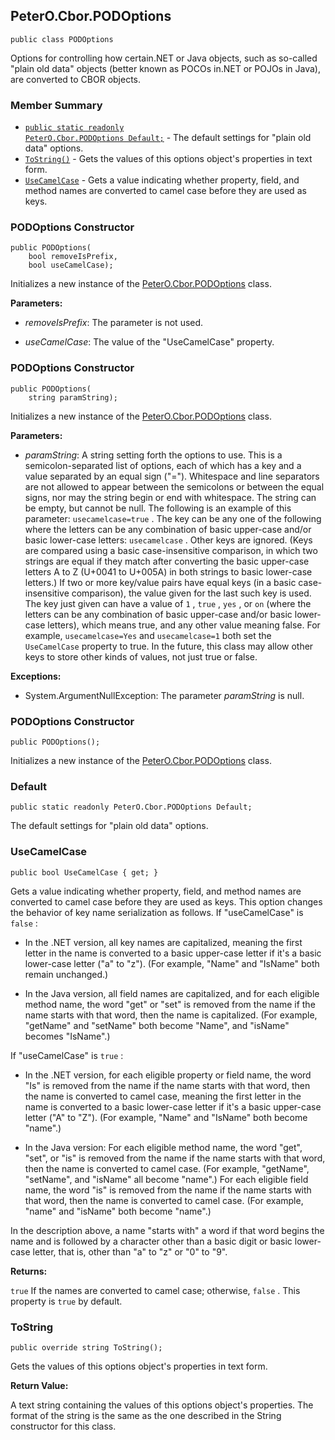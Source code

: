 ## PeterO.Cbor.PODOptions

    public class PODOptions

Options for controlling how certain.NET or Java objects, such as so-called "plain old data" objects (better known as POCOs in.NET or POJOs in Java), are converted to CBOR objects.

### Member Summary
* <code>[public static readonly PeterO.Cbor.PODOptions Default;](#Default)</code> - The default settings for "plain old data" options.
* <code>[ToString()](#ToString)</code> - Gets the values of this options object's properties in text form.
* <code>[UseCamelCase](#UseCamelCase)</code> - Gets a value indicating whether property, field, and method names are converted to camel case before they are used as keys.

<a id="Void_ctor_Boolean_Boolean"></a>
### PODOptions Constructor

    public PODOptions(
        bool removeIsPrefix,
        bool useCamelCase);

Initializes a new instance of the [PeterO.Cbor.PODOptions](PeterO.Cbor.PODOptions.md) class.

<b>Parameters:</b>

 * <i>removeIsPrefix</i>: The parameter is not used.

 * <i>useCamelCase</i>: The value of the "UseCamelCase" property.

<a id="Void_ctor_System_String"></a>
### PODOptions Constructor

    public PODOptions(
        string paramString);

Initializes a new instance of the [PeterO.Cbor.PODOptions](PeterO.Cbor.PODOptions.md) class.

<b>Parameters:</b>

 * <i>paramString</i>: A string setting forth the options to use. This is a semicolon-separated list of options, each of which has a key and a value separated by an equal sign ("="). Whitespace and line separators are not allowed to appear between the semicolons or between the equal signs, nor may the string begin or end with whitespace. The string can be empty, but cannot be null. The following is an example of this parameter:  `usecamelcase=true` . The key can be any one of the following where the letters can be any combination of basic upper-case and/or basic lower-case letters:  `usecamelcase` . Other keys are ignored. (Keys are compared using a basic case-insensitive comparison, in which two strings are equal if they match after converting the basic upper-case letters A to Z (U+0041 to U+005A) in both strings to basic lower-case letters.) If two or more key/value pairs have equal keys (in a basic case-insensitive comparison), the value given for the last such key is used. The key just given can have a value of  `1` ,  `true` ,  `yes`  , or  `on`  (where the letters can be any combination of basic upper-case and/or basic lower-case letters), which means true, and any other value meaning false. For example,  `usecamelcase=Yes`  and  `usecamelcase=1`  both set the  `UseCamelCase`  property to true. In the future, this class may allow other keys to store other kinds of values, not just true or false.

<b>Exceptions:</b>

 * System.ArgumentNullException:
The parameter  <i>paramString</i>
 is null.

<a id="Void_ctor"></a>
### PODOptions Constructor

    public PODOptions();

Initializes a new instance of the [PeterO.Cbor.PODOptions](PeterO.Cbor.PODOptions.md) class.

<a id="Default"></a>
### Default

    public static readonly PeterO.Cbor.PODOptions Default;

The default settings for "plain old data" options.

<a id="UseCamelCase"></a>
### UseCamelCase

    public bool UseCamelCase { get; }

Gets a value indicating whether property, field, and method names are converted to camel case before they are used as keys. This option changes the behavior of key name serialization as follows. If "useCamelCase" is  `false`  :

 * In the .NET version, all key names are capitalized, meaning the first letter in the name is converted to a basic upper-case letter if it's a basic lower-case letter ("a" to "z"). (For example, "Name" and "IsName" both remain unchanged.)

 * In the Java version, all field names are capitalized, and for each eligible method name, the word "get" or "set" is removed from the name if the name starts with that word, then the name is capitalized. (For example, "getName" and "setName" both become "Name", and "isName" becomes "IsName".)

If "useCamelCase" is  `true`  :

 * In the .NET version, for each eligible property or field name, the word "Is" is removed from the name if the name starts with that word, then the name is converted to camel case, meaning the first letter in the name is converted to a basic lower-case letter if it's a basic upper-case letter ("A" to "Z"). (For example, "Name" and "IsName" both become "name".)

 * In the Java version: For each eligible method name, the word "get", "set", or "is" is removed from the name if the name starts with that word, then the name is converted to camel case. (For example, "getName", "setName", and "isName" all become "name".) For each eligible field name, the word "is" is removed from the name if the name starts with that word, then the name is converted to camel case. (For example, "name" and "isName" both become "name".)

In the description above, a name "starts with" a word if that word begins the name and is followed by a character other than a basic digit or basic lower-case letter, that is, other than "a" to "z" or "0" to "9".

<b>Returns:</b>

 `true`  If the names are converted to camel case; otherwise,  `false` . This property is  `true`  by default.

<a id="ToString"></a>
### ToString

    public override string ToString();

Gets the values of this options object's properties in text form.

<b>Return Value:</b>

A text string containing the values of this options object's properties. The format of the string is the same as the one described in the String constructor for this class.
